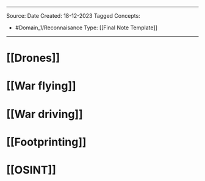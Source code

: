 - - -
Source:
Date Created:  18-12-2023
Tagged Concepts:
- #Domain_1/Reconnaisance 
Type: [[Final Note Template]]
- - - 
# [[Drones]]
# [[War flying]]
# [[War driving]]
# [[Footprinting]]
# [[OSINT]]
